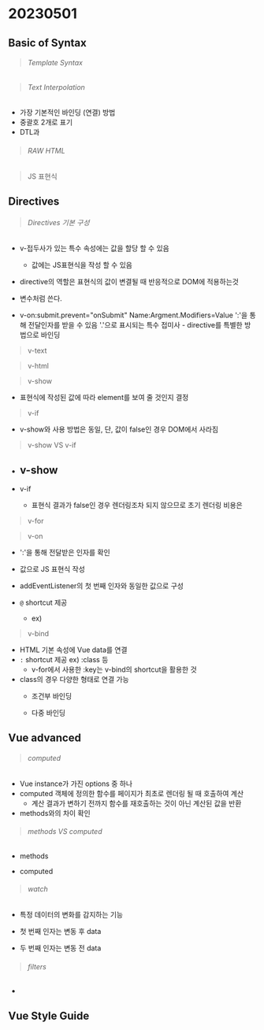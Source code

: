 # 20230501

## Basic of Syntax

> ###### Template Syntax

> ###### Text Interpolation

- 가장 기본적인 바인딩 (연결) 방법
- 중괄호 2개로 표기
- DTL과 

> ###### RAW HTML

> JS 표현식

## Directives

> ###### Directives 기본 구성

- v-접두사가 있는 특수 속성에는 값을 할당 할 수 있음
  - 값에는 JS표현식을 작성 할 수 있음
- directive의 역할은 표현식의 값이 변결될 때 반응적으로 DOM에 적용하는것
- 변수처럼 쓴다.

- v-on:submit.prevent="onSubmit"
Name:Argment.Modifiers=Value
':'을 통해 전달인자를 받을 수 있음
'.'으로 표시되는 특수 접미사 - directive를 특별한 방법으로 바인딩

> v-text

> v-html

> v-show
- 표현식에 작성된 값에 따라 element를 보여 줄 것인지 결정


> v-if
- v-show와 사용 방법은 동일, 단, 값이 false인 경우 DOM에서 사라짐

> v-show VS v-if
- v-show
  - 

- v-if
  - 표현식 결과가 false인 경우 렌더링조차 되지 않으므로 초기 렌더링 비용은


> v-for

> v-on
- ':'을 통해 전달받은 인자를 확인
- 값으로 JS 표현식 작성
- addEventListener의 첫 번째 인자와 동일한 값으로 구성

- `@` shortcut 제공
  - ex)

> v-bind
- HTML 기본 속성에 Vue data를 연결
- `:` shortcut 제공 ex) :class 등
  - v-for에서 사용한 :key는 v-bind의 shortcut을 활용한 것
- class의 경우 다양한 형태로 연결 가능
  - 조건부 바인딩

  - 다중 바인딩 



## Vue advanced

> ###### computed

- Vue instance가 가진 options 중 하나
- computed 객체에 정의한 함수를 페이지가 최초로 렌더링 될 때 호출하여 계산
  - 계산 결과가 변하기 전까지 함수를 재호출하는 것이 아닌 계산된 값을 반환
- methods와의 차이 확인

> ###### methods VS computed
- methods

- computed

> ###### watch

- 특정 데이터의 변화를 감지하는 기능

- 첫 번째 인자는 변동 후 data
- 두 번째 인자는 변동 전 data

> ###### filters
  
- 

## Vue Style Guide

